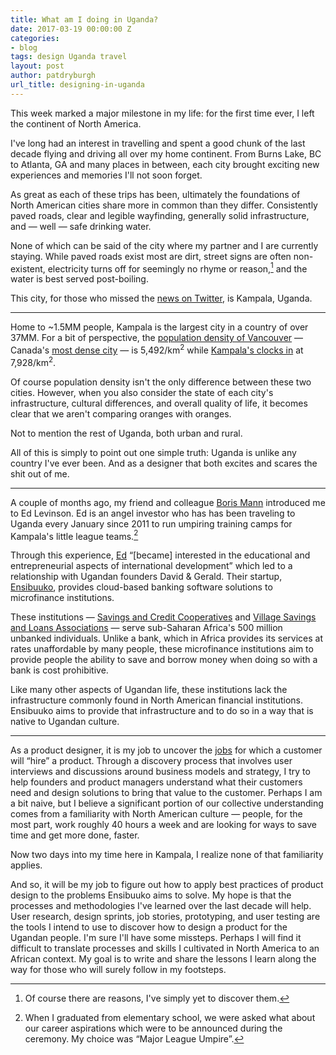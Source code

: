 ```yaml
---
title: What am I doing in Uganda?
date: 2017-03-19 00:00:00 Z
categories:
- blog
tags: design Uganda travel
layout: post
author: patdryburgh
url_title: designing-in-uganda
---
```


This week marked a major milestone in my life: for the first time ever, I left the continent of North America.

I've long had an interest in travelling and spent a good chunk of the last decade flying and driving all over my home continent. From Burns Lake, BC to Atlanta, GA and many places in between, each city brought exciting new experiences and memories I'll not soon forget.

As great as each of these trips has been, ultimately the foundations of North American cities share more in common than they differ. Consistently paved roads, clear and legible wayfinding, generally solid infrastructure, and — well — safe drinking water.

None of which can be said of the city where my partner and I are currently staying. While paved roads exist most are dirt, street signs are often non-existent, electricity turns off for seemingly no rhyme or reason,[^1] and the water is best served post-boiling.

This city, for those who missed the [news on Twitter][news], is Kampala, Uganda.

---

Home to ~1.5MM people, Kampala is the largest city in a country of over 37MM. For a bit of perspective, the [population density of Vancouver][van] — Canada's [most dense city][dense] — is 5,492/km<sup>2</sup> while [Kampala's clocks in][kam] at 7,928/km<sup>2</sup>.

Of course population density isn't the only difference between these two cities. However, when you also consider the state of each city's infrastructure, cultural differences, and overall quality of life, it becomes clear that we aren't comparing oranges with oranges.

Not to mention the rest of Uganda, both urban and rural.

All of this is simply to point out one simple truth: Uganda is unlike any country I've ever been. And as a designer that both excites and scares the shit out of me.

---

A couple of months ago, my friend and colleague [Boris Mann][boris] introduced me to Ed Levinson. Ed is an angel investor who has has been traveling to Uganda every January since 2011 to run umpiring training camps for Kampala's little league teams.[^2]

Through this experience, [Ed][ed] “[became] interested in the educational and entrepreneurial aspects of international development” which led to a relationship with Ugandan founders David & Gerald. Their startup, [Ensibuuko][ensibuuko], provides cloud-based banking software solutions to microfinance institutions.

These institutions — [Savings and Credit Cooperatives][saccos] and [Village Savings and Loans Associations][vsla] — serve sub-Saharan Africa's 500 million unbanked individuals. Unlike a bank, which in Africa provides its services at rates unaffordable by many people, these microfinance institutions aim to provide people the ability to save and borrow money when doing so with a bank is cost prohibitive.

Like many other aspects of Ugandan life, these institutions lack the infrastructure commonly found in North American financial institutions. Ensibuuko aims to provide that infrastructure and to do so in a way that is native to Ugandan culture.

---

As a product designer, it is my job to uncover the [jobs][jtbd] for which a customer will “hire” a product. Through a discovery process that involves user interviews and discussions around business models and strategy, I try to help founders and product managers understand what their customers need and design solutions to bring that value to the customer. Perhaps I am a bit naive, but I believe a significant portion of our collective understanding comes from a familiarity with North American culture — people, for the most part, work roughly 40 hours a week and are looking for ways to save time and get more done, faster.

Now two days into my time here in Kampala, I realize none of that familiarity applies.

And so, it will be my job to figure out how to apply best practices of product design to the problems Ensibuuko aims to solve. My hope is that the processes and methodologies I've learned over the last decade will help. User research, design sprints, job stories, prototyping, and user testing are the tools I intend to use to discover how to design a product for the Ugandan people. I'm sure I'll have some missteps. Perhaps I will find it difficult to translate processes and skills I cultivated in North America to an African context. My goal is to write and share the lessons I learn along the way for those who will surely follow in my footsteps.

[^1]: Of course there are reasons, I've simply yet to discover them.
[^2]: When I graduated from elementary school, we were asked what about our career aspirations which were to be announced during the ceremony. My choice was “Major League Umpire”.

[news]: http://twitter.com/patdryburgh
[van]: https://en.m.wikipedia.org/wiki/Vancouver
[kam]: https://en.m.wikipedia.org/wiki/Kampala
[jtbd]: https://hbr.org/2016/09/know-your-customers-jobs-to-be-done
[ed]: https://ca.linkedin.com/in/edlevinson
[boris]: http://twitter.com/bmann
[dense]: http://www.statcan.gc.ca/daily-quotidien/170208/dq170208a-eng.htm?HPA=1
[ensibuuko]: http://ensibuuko.com
[saccos]: http://empowerprojects.org/blog/sacco/
[vsla]: https://www.care.org.au/wp-content/uploads/2014/12/CARE-VSLA-Report-Uganda-Eco-Devel.pdf